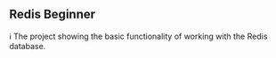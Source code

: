## Redis Beginner

ℹ️ The project showing the basic functionality of working with the Redis database.